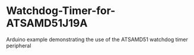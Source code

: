 # Watchdog-Timer-for-ATSAMD51J19A
Arduino example demonstrating the use of the ATSAMD51 watchdog timer peripheral
